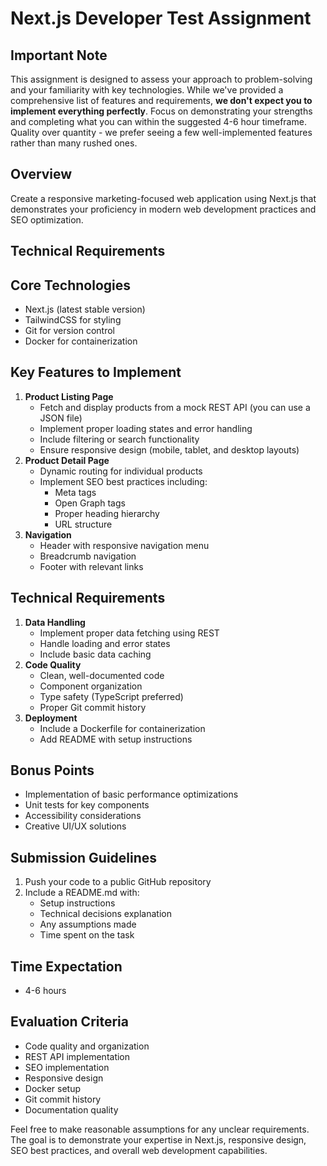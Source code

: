 # Next.js Developer Test Assignment

## Important Note

This assignment is designed to assess your approach to problem-solving and your familiarity with key technologies. While we've provided a comprehensive list of features and requirements, **we don't expect you to implement everything perfectly**. Focus on demonstrating your strengths and completing what you can within the suggested 4-6 hour timeframe. Quality over quantity - we prefer seeing a few well-implemented features rather than many rushed ones.

## Overview

Create a responsive marketing-focused web application using Next.js that demonstrates your proficiency in modern web development practices and SEO optimization.

## Technical Requirements

## Core Technologies

- Next.js (latest stable version)
- TailwindCSS for styling
- Git for version control
- Docker for containerization

## Key Features to Implement

1. **Product Listing Page**
    - Fetch and display products from a mock REST API (you can use a JSON file)
    - Implement proper loading states and error handling
    - Include filtering or search functionality
    - Ensure responsive design (mobile, tablet, and desktop layouts)
2. **Product Detail Page**
    - Dynamic routing for individual products
    - Implement SEO best practices including:
        - Meta tags
        - Open Graph tags
        - Proper heading hierarchy
        - URL structure
3. **Navigation**
    - Header with responsive navigation menu
    - Breadcrumb navigation
    - Footer with relevant links

## Technical Requirements

1. **Data Handling**
    - Implement proper data fetching using REST
    - Handle loading and error states
    - Include basic data caching
2. **Code Quality**
    - Clean, well-documented code
    - Component organization
    - Type safety (TypeScript preferred)
    - Proper Git commit history
3. **Deployment**
    - Include a Dockerfile for containerization
    - Add README with setup instructions

## Bonus Points

- Implementation of basic performance optimizations
- Unit tests for key components
- Accessibility considerations
- Creative UI/UX solutions

## Submission Guidelines

1. Push your code to a public GitHub repository
2. Include a README.md with:
    - Setup instructions
    - Technical decisions explanation
    - Any assumptions made
    - Time spent on the task

## Time Expectation

- 4-6 hours

## Evaluation Criteria

- Code quality and organization
- REST API implementation
- SEO implementation
- Responsive design
- Docker setup
- Git commit history
- Documentation quality

Feel free to make reasonable assumptions for any unclear requirements. The goal is to demonstrate your expertise in Next.js, responsive design, SEO best practices, and overall web development capabilities.
